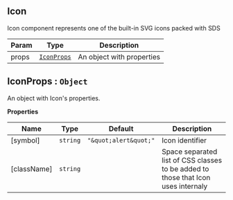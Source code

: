 <a name="Icon"></a>

## Icon
Icon component represents one of the built-in SVG icons packed with SDS


| Param | Type | Description |
| --- | --- | --- |
| props | [<code>IconProps</code>](#IconProps) | An object with properties |

<a name="IconProps"></a>

## IconProps : <code>Object</code>
An object with Icon's properties.

**Properties**

| Name | Type | Default | Description |
| --- | --- | --- | --- |
| [symbol] | <code>string</code> | <code>&quot;\&quot;alert\&quot;&quot;</code> | Icon identifier |
| [className] | <code>string</code> |  | Space separated list of CSS classes to be added to those that Icon uses internaly |

